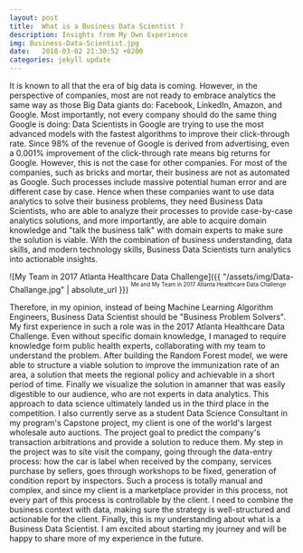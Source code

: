 ```yaml
---
layout: post
title:  What is a Business Data Scientist ?
description: Insights from My Own Experience
img: Business-Data-Scientist.jpg
date:   2018-03-02 21:30:52 +0200
categories: jekyll update
---
```

It is known to all that the era of big data is coming. However, in the perspective of companies, most are not ready to embrace analytics the same way as those Big Data giants do: Facebook, LinkedIn, Amazon, and Google. Most importantly, not every company should do the same thing Google is doing: Data Scientists in Google are trying to use the most advanced models with the fastest algorithms to improve their click-through rate. Since 98% of the revenue of Google is derived from advertising, even a 0.001% improvement of the click-through rate means big returns for Google. However, this is not the case for other companies. For most of the companies, such as bricks and mortar, their business are not as automated as Google. Such processes include massive potential human error and are different case by case. Hence when these companies want to use data analytics to solve their business problems, they need Business Data Scientists, who are able to analyze their processes to provide case-by-case analytics solutions, and more importantly, are able to acquire domain knowledge and "talk the business talk" with domain experts to make sure the solution is viable. With the combination of business understanding, data skills, and modern technology skills, Business Data Scientists turn analytics into actionable insights.



![My Team in 2017 Atlanta Healthcare Data Challenge]({{ "/assets/img/Data-Challange.jpg" | absolute_url }}) <sup><sup>Me and My Team in 2017 Atlanta Healthcare Data Challenge</sup></sup>

Therefore, in my opinion, instead of being Machine Learning Algorithm Engineers, Business Data Scientist should be "Business Problem Solvers". My first experience in such a role was in the 2017 Atlanta Healthcare Data Challenge. Even without specific domain knowledge, I managed to require knowledge form public health experts, collaborating with my team to understand the problem. After building the Random Forest model, we were able to structure a viable solution to improve the immunization rate of an area, a solution that meets the regional policy and achievable in a short period of time. Finally we visualize the solution in amanner that was easily digestible to our audience, who are not experts in data analytics. This approach to data science ultimately landed us in the third place in the competition. I also currently serve as a student Data Science Consultant in my program's Capstone project, my client is one of the world's largest wholesale auto auctions. The project goal to predict the company's transaction arbitrations and provide a solution to reduce them. My step in the project was to site visit the company, going through the data-entry process: how the car is label when received by the company, services purchase by sellers, goes through workshops to be fixed, generation of condition report by inspectors. Such a process is totally manual and complex, and since my client is a marketplace provider in this process, not every part of this process is controllable by the client. I need to combine the business context with data, making sure the strategy is well-structured and actionable for the client. Finally, this is my understanding about what is a Business Data Scientist. I am excited about starting my journey and will be happy to share more of my experience in the future. 